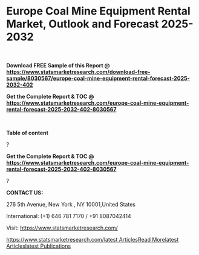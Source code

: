 <h1>Europe Coal Mine Equipment Rental Market, Outlook and Forecast 2025-2032</h1><br/><p><strong>Download FREE Sample of this Report @ <a href="https://www.statsmarketresearch.com/download-free-sample/8030567/europe-coal-mine-equipment-rental-forecast-2025-2032-402">https://www.statsmarketresearch.com/download-free-sample/8030567/europe-coal-mine-equipment-rental-forecast-2025-2032-402</a></strong></p>
 
 
 
 <div><b>Get the Complete Report & TOC @ <a href="https://www.statsmarketresearch.com/europe-coal-mine-equipment-rental-forecast-2025-2032-402-8030567">https://www.statsmarketresearch.com/europe-coal-mine-equipment-rental-forecast-2025-2032-402-8030567</a></b></div>
 
 
 
 <p><br />
 
 <b>Table of content</b></p>
 
 
 
 <p>? </p>
 
 
 
 <div><b>Get the Complete Report & TOC @ <a href="https://www.statsmarketresearch.com/europe-coal-mine-equipment-rental-forecast-2025-2032-402-8030567">https://www.statsmarketresearch.com/europe-coal-mine-equipment-rental-forecast-2025-2032-402-8030567</a></b></div>
 
 
 
 <p>? </p>
 
 
 
 <p><b>CONTACT US:</b><br />
 
 276 5th Avenue, New York , NY 10001,United States<br />
 
 International: (+1) 646 781 7170 / +91 8087042414<br />
 
 Visit: <a href="https://www.statsmarketresearch.com/">https://www.statsmarketresearch.com/</a><br />
 
 <a href="https://gyeongbokgung.com">https://www.statsmarketresearch.com/</a><a href="https://hallyeomaritime.com">latest Articles</a><a href="https://jingwansa.com">Read More</a><a href="https://nguoiviet.jp/">latest Articles</a><a href="https://www.intelmarketresearch.com/">latest Publications</a></p>